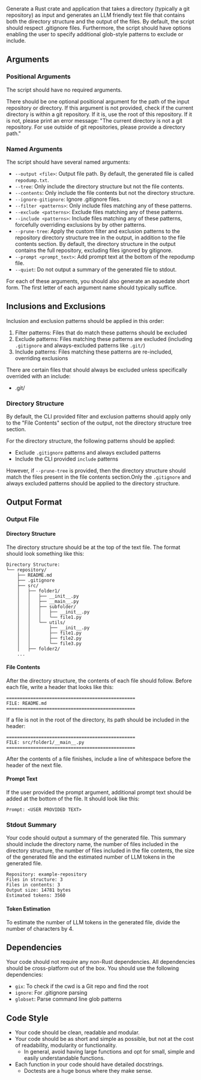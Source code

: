 Generate a Rust crate and application that takes a directory (typically a git repository) as input and generates an LLM friendly text file that contains both the directory structure and the output of the files. By default, the script should respect .gitignore files. Furthermore, the script should have options enabling the user to specify additional glob-style patterns to exclude or include. 

## Arguments

### Positional Arguments
The script should have no required arguments. 

There should be one optional positional argument for the path of the input repository or directory. If this argument is not provided, check if the current directory is within a git repository. If it is, use the root of this repository. If it is not, please print an error message: "The current directory is not a git repository. For use outside of git repositories, please provide a directory path."

### Named Arguments
The script should have several named arguments:
- `--output <file>`: Output file path. By default, the generated file is called `repodump.txt`.
- `--tree`: Only include the directory structure but not the file contents.
- `--contents`: Only include the file contents but not the directory structure.
- `--ignore-gitignore`: Ignore .gitignore files.
- `--filter <patterns>`: Only include files matching any of these patterns.
- `--exclude <patterns>`: Exclude files matching any of these patterns.
- `--include <patterns>`: Include files matching any of these patterns, forcefully overriding exclusions by by other patterns.
- `--prune-tree`: Apply the custom filter and exclusion patterns to the repository directory structure tree in the output, in addition to the file contents section. By default, the directory structure in the output contains the full repository, excluding files ignored by gitignore.
- `--prompt <prompt_text>`: Add prompt text at the bottom of the repodump file. 
- `--quiet`: Do not output a summary of the generated file to stdout. 

For each of these arguments, you should also generate an aquedate short form. The first letter of each argument name should typically suffice.

## Inclusions and Exclusions
Inclusion and exclusion patterns should be applied in this order:
1. Filter patterns: Files that do match these patterns should be excluded
2. Exclude patterns: Files matching these patterns are excluded (including `.gitignore` and always-excluded patterns like `.git/`)
3. Include patterns: Files matching these patterns are re-included, overriding exclusions

There are certain files that should always be excluded unless specifically overrided with an include:
- .git/

### Directory Structure

By default, the CLI provided filter and exclusion patterns should apply only to the "File Contents" section of the output, not the directory structure tree section. 

For the directory structure, the following patterns should be applied:
- Exclude `.gitignore` patterns and always excluded patterns
- Include the CLI provided `include` patterns

However, if `--prune-tree` is provided, then the directory structure should match the files present in the file contents section.Only the `.gitignore` and always excluded patterns should be applied to the directory structure. 

## Output Format 

### Output File

#### Directory Structure
The directory structure should be at the top of the text file. The format should look something like this:
```
Directory Structure:
└── repository/
    ├── README.md
    ├── .gitignore
    ├── src/
    │   ├── folder1/
    │   │   ├── __init__.py
    │   │   ├── __main__.py
    │   │   ├── subfolder/
    │   │   │   ├── __init__.py
    │   │   │   └── file1.py
    │   │   └── utils/
    │   │       ├── __init__.py
    │   │       ├── file1.py
    │   │       ├── file2.py
    │   │       └── file3.py
    │   ├── folder2/
    ...
```

#### File Contents
After the directory structure, the contents of each file should follow. Before each file, write a header that looks like this:

```
================================================
FILE: README.md
================================================
```

If a file is not in the root of the directory, its path should be included in the header:

```
================================================
FILE: src/folder1/__main__.py
================================================
```

After the contents of a file finishes, include a line of whitespace before the header of the next file.

#### Prompt Text
If the user provided the prompt argument, additional prompt text should be added at the bottom of the file. It should look like this:

```
Prompt: <USER PROVIDED TEXT>
```

### Stdout Summary
Your code should output a summary of the generated file. This summary should include the directory name, the number of files included in the directory structure, the number of files included in the file contents, the size of the generated file and the estimated number of LLM tokens in the generated file. 

```
Repository: example-repository
Files in structure: 3   
Files in contents: 3    
Output size: 14781 bytes
Estimated tokens: 3560  
```

#### Token Estimation
To estimate the number of LLM tokens in the generated file, divide the number of characters by 4.

## Dependencies
Your code should not require any non-Rust dependencies. All dependencies should be cross-platform out of the box. You should use the following dependencies:
- `gix`: To check if the cwd is a Git repo and find the root
- `ignore`: For .gitignore parsing
- `globset`: Parse command line glob patterns

## Code Style
- Your code should be clean, readable and modular. 
- Your code should be as short and simple as possible, but not at the cost of readability, modularity or functionality. 
    - In general, avoid having large functions and opt for small, simple and easily understandable functions.
- Each function in your code should have detailed docstrings.
    - Doctests are a huge bonus where they make sense.
